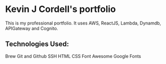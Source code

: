 # Kevin J Cordell's portfolio

This is my professional portfolio.  It uses AWS, ReactJS, Lambda, Dynamdb, APIGateway and Cognito.

## Technologies Used:

Brew
Git and Github
SSH
HTML
CSS
Font Awesome
Google Fonts
